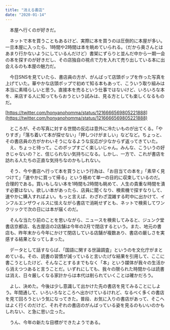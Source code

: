 ```yaml
---
title: "消える書店"
date: "2020-01-14"
---
```


　本屋へ行くのが好きだ。

　ネットで本を買うこともあるけど、実際に本を買うのは圧倒的に本屋が多い。一旦本屋に入ったら、1時間や2時間は本を眺めていられる。（だから奥さんとはあまり行かないようにしているんだけど）書架にずらりと並んだ中から一期一会の本を探すのが好きだし、その店独自の視点で力を入れて売り出している本に出会えるのも本屋の魅力だ。

　今日SNSを見ていたら、書店員の方が、がんばって店頭ポップを作った写真を上げていた。華やかな店頭ポップで初めて知る本もあって、こういう取り組みは本当に素晴らしいと思う。直接本を売るという仕事ではないけど、いろいろな本を、来店する人に知ってもらおうという試みは、見る方としても楽しくなるものだ。

[https://twitter.com/honyanohomma/status/1216666569805221888](https://twitter.com/honyanohomma/status/1216666569805221888)

　ところが、その写真に対する世間の反応は意外に冷たいものが出てくる。「やりすぎ」「落ち着いて本が探せない」「押しつけがましい」などなど。ちょっと、その書店員の方がかわいそうになるような反応が少なからず返ってきていた。  
　え、ちょっと待って。このポップすごく楽しいじゃん。みんな、こういうの好きじゃないの？と、信じられない気持ちになる。しかし、一方で、これが書店を訪れる人たちの正直な気持ちなのかもしれない。

　そう、今や書店へ行って本を買うという行為は、「お目当ての本を」「素早く見つけて」「速やかに買って帰る」という極めて単一の目的に収束しているのだ。合理的である。買いもしない本を1時間も2時間も眺めて、人生の貴重な時間を潰す必要はない。欲しい本があったら、店員に聞くなり、検索機で探すなりして、速やかに購入すればよい。もっと言えば、わざわざ混雑する町中に出かけて、インフルエンザウィルスに怯えながら書店で消耗せずとも、ネットで検索してワンクリックで次の日には本が届くのだ。

　そんな当たり前のことを思いながら、ニュースを検索してみると、ジュンク堂書店京都店、名古屋店の2店舗は今年の2月で閉店するという。また、地元の書店も、昨年末から今年にかけて閉店している店舗が複数あり、書店の厳しさを実感する結果となってしまった。

　データとして話すならば、「国語に関する世論調査」というのを文化庁がまとめている。その、読書の習慣が減っていると言いたげな結果を引用して、ここに書こうとしたけど、そんなことするまでもなく「本」という媒体が我々の生活から消えつつあると言うことだ。いずれにしても、我々の限られた時間からは読書は消え、日々厳しくなる家計からは本代は削られていくことは確かだろう。

　よし、決めた。今後は少し意識して出かけた先の書店を見てみることにしよう。年間通して、いろいろなところへ出かけているけれど、なるべく多くの書店を見て回ろうという気になってきた。普段、お気に入りの書店があって、そこへはよく行くのだけど、それぞれの書店のがんばっている姿を見るのもいいのかもしれない、と急に思い立った。

　うん、今年の新たな目標ができたようである。
